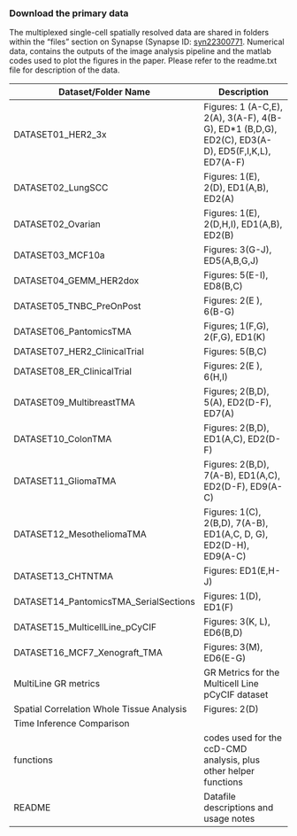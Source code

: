 ### Download the primary data
The multiplexed single-cell spatially resolved data are shared in folders within the “files” section on Synapse (Synapse ID: [syn22300771](https://www.synapse.org/#!Synapse:syn22300771/wiki/604936). Numerical data, contains the outputs of the image analysis pipeline and the matlab codes used to plot the figures in the paper. Please refer to the readme.txt file for description of the data.

| Dataset/Folder Name                       | Description                                                                                       |
| ----------------------------------------- | ------------------------------------------------------------------------------------------------- |
| DATASET01\_HER2\_3x                       | Figures: 1 (A-C,E), 2(A), 3(A-F), 4(B-G), ED\*1 (B,D,G), ED2(C), ED3(A-D), ED5(F,I,K,L), ED7(A-F) |
| DATASET02\_LungSCC                        | Figures: 1(E), 2(D), ED1(A,B), ED2(A)                                                             |
| DATASET02\_Ovarian                        | Figures: 1(E), 2(D,H,I), ED1(A,B), ED2(B)                                                         |
| DATASET03\_MCF10a                         | Figures: 3(G-J), ED5(A,B,G,J)                                                                     |
| DATASET04\_GEMM\_HER2dox                  | Figures: 5(E-I), ED8(B,C)                                                                         |
| DATASET05\_TNBC\_PreOnPost                | Figures: 2(E ), 6(B-G)                                                                            |
| DATASET06\_PantomicsTMA                   | Figures; 1(F,G), 2(F,G), ED1(K)                                                                   |
| DATASET07\_HER2\_ClinicalTrial            | Figures: 5(B,C)                                                                                   |
| DATASET08\_ER\_ClinicalTrial              | Figures: 2(E ), 6(H,I)                                                                            |
| DATASET09\_MultibreastTMA                 | Figures; 2(B,D), 5(A), ED2(D-F), ED7(A)                                                           |
| DATASET10\_ColonTMA                       | Figures: 2(B,D), ED1(A,C), ED2(D-F)                                                               |
| DATASET11\_GliomaTMA                      | Figures: 2(B,D), 7(A-B), ED1(A,C), ED2(D-F), ED9(A-C)                                             |
| DATASET12\_MesotheliomaTMA                | Figures: 1(C), 2(B,D), 7(A-B), ED1(A,C, D, G), ED2(D-H), ED9(A-C)                                 |
| DATASET13\_CHTNTMA                        | Figures: ED1(E,H-J)                                                                               |
| DATASET14\_PantomicsTMA\_SerialSections   | Figures: 1(D), ED1(F)                                                                             |
| DATASET15\_MulticellLine\_pCyCIF          | Figures: 3(K, L), ED6(B,D)                                                                        |
| DATASET16\_MCF7\_Xenograft\_TMA           | Figures: 3(M), ED6(E-G)                                                                           |
| MultiLine GR metrics                      | GR Metrics for the Multicell Line pCyCIF dataset                                                  |
| Spatial Correlation Whole Tissue Analysis | Figures: 2(D)                                                                                     |
| Time Inference Comparison                 |                                                                                                   |
| functions                                 | codes used for the ccD-CMD analysis, plus other helper functions                                  |
| README                                    | Datafile descriptions and usage notes                                                             |
